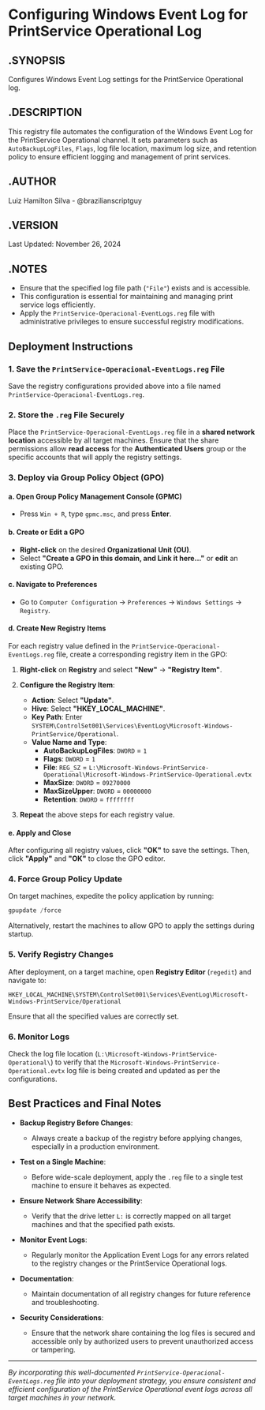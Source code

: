 # Configuring Windows Event Log for PrintService Operational Log

## .SYNOPSIS

Configures Windows Event Log settings for the PrintService Operational log.

## .DESCRIPTION

This registry file automates the configuration of the Windows Event Log for the PrintService Operational channel. It sets parameters such as `AutoBackupLogFiles`, `Flags`, log file location, maximum log size, and retention policy to ensure efficient logging and management of print services.

## .AUTHOR

Luiz Hamilton Silva - @brazilianscriptguy

## .VERSION

Last Updated: November 26, 2024

## .NOTES

- Ensure that the specified log file path (`"File"`) exists and is accessible.
- This configuration is essential for maintaining and managing print service logs efficiently.
- Apply the `PrintService-Operacional-EventLogs.reg` file with administrative privileges to ensure successful registry modifications.

## Deployment Instructions

### 1. Save the `PrintService-Operacional-EventLogs.reg` File

Save the registry configurations provided above into a file named `PrintService-Operacional-EventLogs.reg`.

### 2. Store the `.reg` File Securely

Place the `PrintService-Operacional-EventLogs.reg` file in a **shared network location** accessible by all target machines. Ensure that the share permissions allow **read access** for the **Authenticated Users** group or the specific accounts that will apply the registry settings.

### 3. Deploy via Group Policy Object (GPO)

#### a. Open Group Policy Management Console (GPMC)

- Press `Win + R`, type `gpmc.msc`, and press **Enter**.

#### b. Create or Edit a GPO

- **Right-click** on the desired **Organizational Unit (OU)**.
- Select **"Create a GPO in this domain, and Link it here..."** or **edit** an existing GPO.

#### c. Navigate to Preferences

- Go to `Computer Configuration` → `Preferences` → `Windows Settings` → `Registry`.

#### d. Create New Registry Items

For each registry value defined in the `PrintService-Operacional-EventLogs.reg` file, create a corresponding registry item in the GPO:

1. **Right-click** on **Registry** and select **"New"** → **"Registry Item"**.

2. **Configure the Registry Item**:

   - **Action**: Select **"Update"**.
   - **Hive**: Select **"HKEY_LOCAL_MACHINE"**.
   - **Key Path**: Enter `SYSTEM\ControlSet001\Services\EventLog\Microsoft-Windows-PrintService/Operational`.
   - **Value Name and Type**:
     - **AutoBackupLogFiles**: `DWORD` = `1`
     - **Flags**: `DWORD` = `1`
     - **File**: `REG_SZ` = `L:\Microsoft-Windows-PrintService-Operational\Microsoft-Windows-PrintService-Operational.evtx`
     - **MaxSize**: `DWORD` = `09270000`
     - **MaxSizeUpper**: `DWORD` = `00000000`
     - **Retention**: `DWORD` = `ffffffff`

3. **Repeat** the above steps for each registry value.

#### e. Apply and Close

After configuring all registry values, click **"OK"** to save the settings. Then, click **"Apply"** and **"OK"** to close the GPO editor.

### 4. Force Group Policy Update

On target machines, expedite the policy application by running:

```powershell
gpupdate /force
```

Alternatively, restart the machines to allow GPO to apply the settings during startup.

### 5. Verify Registry Changes

After deployment, on a target machine, open **Registry Editor** (`regedit`) and navigate to:

```
HKEY_LOCAL_MACHINE\SYSTEM\ControlSet001\Services\EventLog\Microsoft-Windows-PrintService/Operational
```

Ensure that all the specified values are correctly set.

### 6. Monitor Logs

Check the log file location (`L:\Microsoft-Windows-PrintService-Operational\`) to verify that the `Microsoft-Windows-PrintService-Operational.evtx` log file is being created and updated as per the configurations.

## Best Practices and Final Notes

- **Backup Registry Before Changes**:
  - Always create a backup of the registry before applying changes, especially in a production environment.
  
- **Test on a Single Machine**:
  - Before wide-scale deployment, apply the `.reg` file to a single test machine to ensure it behaves as expected.

- **Ensure Network Share Accessibility**:
  - Verify that the drive letter `L:` is correctly mapped on all target machines and that the specified path exists.
  
- **Monitor Event Logs**:
  - Regularly monitor the Application Event Logs for any errors related to the registry changes or the PrintService Operational logs.
  
- **Documentation**:
  - Maintain documentation of all registry changes for future reference and troubleshooting.
  
- **Security Considerations**:
  - Ensure that the network share containing the log files is secured and accessible only by authorized users to prevent unauthorized access or tampering.

---

*By incorporating this well-documented `PrintService-Operacional-EventLogs.reg` file into your deployment strategy, you ensure consistent and efficient configuration of the PrintService Operational event logs across all target machines in your network.* 
